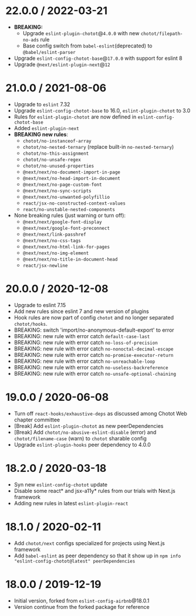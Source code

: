22.0.0 / 2022-03-21
===================

- **BREAKING:**
    + Upgrade `eslint-plugin-chotot`@`4.0.0` with new `chotot/filepath-no-ads` rule
    + Base config switch from `babel-eslint`(deprecated) to `@babel/eslint-parser`
- Upgrade `eslint-config-chotot-base`@`17.0.0` with support for eslint 8
- Upgrade `@next/eslint-plugin-next`@`12`

21.0.0 / 2021-08-06
===================

- Upgrade to `eslint` 7.32
- Upgrade `eslint-config-chotot-base` to 16.0, `eslint-plugin-chotot` to 3.0
- Rules for `eslint-plugin-chotot` are now defined in `eslint-config-chotot-base`
- Added `eslint-plugin-next`
- **BREAKING new rules**:
    - `chotot/no-instanceof-array`
    - `chotot/no-nested-ternary` (replace built-in `no-nested-ternary`)
    - `chotot/no-this-assignment`
    - `chotot/no-unsafe-regex`
    - `chotot/no-unused-properties`
    - `@next/next/no-document-import-in-page`
    - `@next/next/no-head-import-in-document`
    - `@next/next/no-page-custom-font`
    - `@next/next/no-sync-scripts`
    - `@next/next/no-unwanted-polyfillio`
    - `react/jsx-no-constructed-context-values`
    - `react/no-unstable-nested-components`
- None breaking rules (just warning or turn off):
    - `@next/next/google-font-display`
    - `@next/next/google-font-preconnect`
    - `@next/next/link-passhref`
    - `@next/next/no-css-tags`
    - `@next/next/no-html-link-for-pages`
    - `@next/next/no-img-element`
    - `@next/next/no-title-in-document-head`
    - `react/jsx-newline`

20.0.0 / 2020-12-08
===================

- Upgrade to eslint 7.15
- Add new rules since eslint 7 and new version of plugins
- Hook rules are now part of config `chotot` and no longer separated `chotot/hooks`.
- BREAKING: switch 'import/no-anonymous-default-export' to error
- BREAKING: new rule with error catch `default-case-last`
- BREAKING: new rule with error catch `no-loss-of-precision`
- BREAKING: new rule with error catch `no-nonoctal-decimal-escape`
- BREAKING: new rule with error catch `no-promise-executor-return`
- BREAKING: new rule with error catch `no-unreachable-loop`
- BREAKING: new rule with error catch `no-useless-backreference`
- BREAKING: new rule with error catch `no-unsafe-optional-chaining`

19.0.0 / 2020-06-08
===================
- Turn off `react-hooks/exhaustive-deps` as discussed among Chotot Web chapter committee
- [Break] Add `eslint-plugin-chotot` as new peerDependencies
- [Break] Add `chotot/no-abusive-eslint-disable` (error) and `chotot/filename-case` (warn) to `chotot` sharable config
- Upgrade `eslint-plugin-hooks` peer dependency to 4.0.0

18.2.0 / 2020-03-18
===================
- Syn new `eslint-config-chotot` update
- Disable some react* and jsx-a11y* rules from our trials with Next.js framework
- Adding new rules in latest `eslint-plugin-react`

18.1.0 / 2020-02-11
===================
- Add `chotot/next` configs specialized for projects using Next.js framework
- Add `babel-eslint` as peer dependency so that it show up in `npm info "eslint-config-chotot@latest" peerDependencies`

18.0.0 / 2019-12-19
===================
- Initial version, forked from `eslint-config-airbnb`@18.0.1
- Version continue from the forked package for reference
